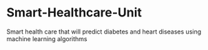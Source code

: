 # Smart-Healthcare-Unit
 Smart health care that will predict diabetes and heart diseases using machine learning algorithms
